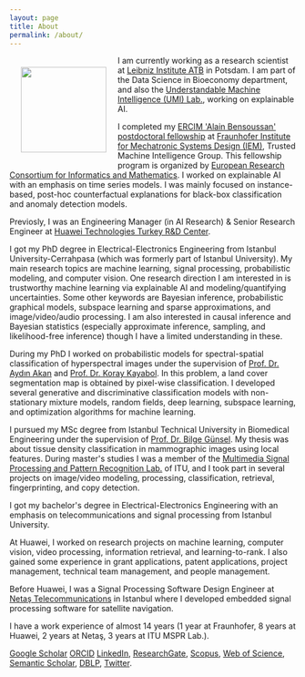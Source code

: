 ```yaml
---
layout: page
title: About
permalink: /about/
---
```


<img style="float: left; padding: 20px;" src="../sezer.jpg" width="150" />

I am currently working as a research scientist at [Leibniz Institute ATB](https://atb-potsdam.de/) in Potsdam. I am part of the Data Science in Bioeconomy department, and also the [Understandable Machine Intelligence (UMI) Lab.](https://twitter.com/UMI_Lab_AI), working on explainable AI.

I completed my [ERCIM 'Alain Bensoussan' postdoctoral fellowship](https://fellowship.ercim.eu) at [Fraunhofer Institute for Mechatronic Systems Design (IEM)](https://www.iem.fraunhofer.de), Trusted Machine Intelligence Group. This fellowship program is organized by [European Research Consortium for Informatics and Mathematics](https://www.ercim.eu/). I worked on explainable AI with an emphasis on time series models. I was mainly focused on instance-based, post-hoc counterfactual explanations for black-box classification and anomaly detection models.

Previosly, I was an Engineering Manager (in AI Research) & Senior Research Engineer at [Huawei Technologies Turkey R&D Center](https://www.huawei.com/en/).

I got my PhD degree in Electrical-Electronics Engineering from Istanbul University-Cerrahpasa (which was formerly part of Istanbul University). My main research topics are machine learning, signal processing, probabilistic modeling, and computer vision. One research direction I am interested in is trustworthy machine learning via explainable AI and modeling/quantifying uncertainties. Some other keywords are Bayesian inference, probabilistic graphical models, subspace learning and sparse approximations, and image/video/audio processing. I am also interested in causal inference and Bayesian statistics (especially approximate inference, sampling, and likelihood-free inference) though I have a limited understanding in these.

During my PhD I worked on probabilistic models for spectral-spatial classification of hyperspectral images under the supervision of [Prof. Dr. Aydın Akan](https://scholar.google.com.tr/citations?user=WSG0eK4AAAAJ&hl=en) and [Prof. Dr. Koray Kayabol](https://scholar.google.com.tr/citations?user=lIuXJKEAAAAJ&hl=en). In this problem, a land cover segmentation map is obtained by pixel-wise classification. I developed several generative and discriminative classification models with non-stationary mixture models, random fields, deep learning, subspace learning, and optimization algorithms for machine learning.

I pursued my MSc degree from Istanbul Technical University in Biomedical Engineering under the supervision of [Prof. Dr. Bilge Günsel](https://scholar.google.com.tr/citations?user=ZxQ_Pm8AAAAJ&hl=en). My thesis was about tissue density classification in mammographic images using local features. During master's studies I was a member of the [Multimedia Signal Processing and Pattern Recognition Lab.](http://www.mspr.itu.edu.tr) of ITU, and I took part in several projects on image/video modeling, processing, classification, retrieval, fingerprinting, and copy detection.

I got my bachelor's degree in Electrical-Electronics Engineering with an emphasis on telecommunications and signal processing from Istanbul University.

At Huawei, I worked on research projects on machine learning, computer vision, video processing, information retrieval, and learning-to-rank. I also gained some experience in grant applications, patent applications, project management, technical team management, and people management.

Before Huawei, I was a Signal Processing Software Design Engineer at [Netaş Telecommunications](https://netas.com.tr) in Istanbul where I developed embedded signal processing software for satellite navigation.

I have a work experience of almost 14 years (1 year at Fraunhofer, 8 years at Huawei, 2 years at Netaş, 3 years at ITU MSPR Lab.).

[Google Scholar](https://scholar.google.com/citations?user=srwGJWcAAAAJ)
[ORCID](https://orcid.org/0000-0002-3048-5526)
[LinkedIn](https://www.linkedin.com/in/sezerkutluk),
[ResearchGate](https://www.researchgate.net/profile/Sezer_Kutluk),
[Scopus](https://www.scopus.com/authid/detail.uri?authorId=36915186900),
[Web of Science](https://www.webofscience.com/wos/author/record/783641),
[Semantic Scholar](https://www.semanticscholar.org/author/Sezer-Kutluk/2684370),
[DBLP](https://dblp.org/pid/05/10845.html),
[Twitter](https://twitter.com/sezerkutluk).

<!---
This is the base Jekyll theme. You can find out more info about customizing your Jekyll theme, as well as basic Jekyll usage documentation at [jekyllrb.com](https://jekyllrb.com/)

You can find the source code for the Jekyll new theme at:
{% include icon-github.html username="jekyll" %} /
[minima](https://github.com/jekyll/minima)

You can find the source code for Jekyll at
{% include icon-github.html username="jekyll" %} /
[jekyll](https://github.com/jekyll/jekyll)
--->
